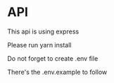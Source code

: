 # API

This api is using express

Please run yarn install

Do not forget to create .env file

There's the .env.example to follow
